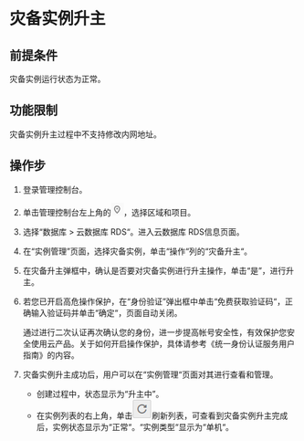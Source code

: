 # 灾备实例升主<a name="rds_02_0028"></a>

## 前提条件<a name="section187623821213"></a>

灾备实例运行状态为正常。

## 功能限制<a name="section12408745101920"></a>

灾备实例升主过程中不支持修改内网地址。

## 操作步<a name="section552502741615"></a>

1.  登录管理控制台。
2.  单击管理控制台左上角的![](figures/Region灰色图标.png)，选择区域和项目。
3.  选择“数据库  \>  云数据库 RDS“。进入云数据库 RDS信息页面。
4.  在“实例管理”页面，选择灾备实例，单击“操作“列的“灾备升主“。
5.  在灾备升主弹框中，确认是否要对灾备实例进行升主操作，单击“是”，进行升主。
6.  若您已开启高危操作保护，在“身份验证”弹出框中单击“免费获取验证码“，正确输入验证码并单击“确定“，页面自动关闭。

    通过进行二次认证再次确认您的身份，进一步提高帐号安全性，有效保护您安全使用云产品。关于如何开启操作保护，具体请参考《统一身份认证服务用户指南》的内容。

7.  灾备实例升主成功后，用户可以在“实例管理“页面对其进行查看和管理。
    -   创建过程中，状态显示为“升主中”。
    -   在实例列表的右上角，单击![](figures/refresh-28.png)刷新列表，可查看到灾备实例升主完成后，实例状态显示为“正常“。“实例类型“显示为“单机“。


